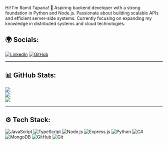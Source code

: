Hi! I'm Ramit Taparia! 👋
Aspiring backend developer with a strong foundation in Python and Node.js. Passionate about building scalable APIs and efficient server-side systems. Currently focusing on expanding my knowledge in distributed systems and cloud technologies.


## 🌍 Socials:
[![LinkedIn](https://img.shields.io/badge/LinkedIn-blue?logo=linkedin)](https://www.linkedin.com/in/ramit-taparia/)
[![GitHub](https://img.shields.io/badge/GitHub-black?logo=github)](https://github.com/foundRamit)

---

## 📊 GitHub Stats:
![](https://github-readme-stats.vercel.app/api?username=foundRamit&show_icons=true&theme=dark)</br>
![](https://github-readme-streak-stats.herokuapp.com/?user=foundRamit&theme=dark)</br>
![](https://github-readme-stats.vercel.app/api/top-langs/?username=foundRamit&layout=compact&theme=dark)

---

## ⚙️ Tech Stack:

![JavaScript](https://img.shields.io/badge/JavaScript-F7DF1E?style=for-the-badge&logo=javascript&logoColor=black)
![TypeScript](https://img.shields.io/badge/TypeScript-3178C6?style=for-the-badge&logo=typescript&logoColor=white)
![Node.js](https://img.shields.io/badge/Node.js-339933?style=for-the-badge&logo=node.js&logoColor=white)
![Express.js](https://img.shields.io/badge/Express.js-000000?style=for-the-badge&logo=express&logoColor=white)
![Python](https://img.shields.io/badge/Python-3776AB?style=for-the-badge&logo=python&logoColor=white)
![C#](https://img.shields.io/badge/C%23-239120?style=for-the-badge&logo=c-sharp&logoColor=white)
![MongoDB](https://img.shields.io/badge/MongoDB-47A248?style=for-the-badge&logo=mongodb&logoColor=white)
![GitHub](https://img.shields.io/badge/GitHub-181717?style=for-the-badge&logo=github&logoColor=white)
![Git](https://img.shields.io/badge/Git-F05032?style=for-the-badge&logo=git&logoColor=white)


